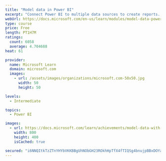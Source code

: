 ```yaml
---
title: "Model data in Power BI"
excerpt: "Connect Power BI to multiple data sources to create reports. Define the relationship between your data sources."
webUrl: https://docs.microsoft.com/en-us/learn/modules/model-data-power-bi/
type: course
price: Free
length: PT1H7M
ratings:
  count: 6058
  average: 4.704688
heat: 61

provider:
  name: Microsoft Learn
  domain: microsoft.com
  images:
    - url: /assets/images/organizations/microsoft.com-50x50.jpg
      width: 50
      height: 50

levels:
  - Intermediate

topics:
  - Power BI

images:
  - url: https://docs.microsoft.com/learn/achievements/model-data-with-power-bi-desktop-social.png
    width: 800
    height: 400
    isCached: true

secured: "i6NNQItkTzZTnYHYbVKKBBgUhNObGH23ROkhHpTfX4fTIQSg4bnujpBBxDOYajM2ud3loKtDcMFPHtOeSTbUPxJoOV6FSwkD6hEezfifDPmqL3lhb+8wSaITGGdVMmlI4MjOj0JSG5zwXF80FojnEOEFdaxXq8Yf77rKbiM5nsoyO3CldSdIsWLfJiH0wJiJWG8xJLYdEfYBWvKULRVKW+2sGrR8iddHa53LSYj2YCSjUYuMNciXOLUHNtwc5GmsySrr7pfWAwzc2dzxS4Zm5hiF00NAFe54wvTOhAzEBYoIMDf08LTJ1Yhbky5Q2NKZMRwf1k3geO5ZAGk/QwEQhqRkRtqfpsOHdHk0z9M5aYCLcMaCZp6ZyZzxnVHKNpu5eruYyzX2xPt0dlT2RooPbnTHWf23rEmvzeoUxdUCHXE=;KW7dP16kyl57YLebgGZwew=="
---
```


